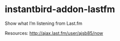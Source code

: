 # instantbird-addon-lastfm
Show what I’m listening from Last.fm

Resources:
http://ajax.last.fm/user/ajsb85/now <br>
